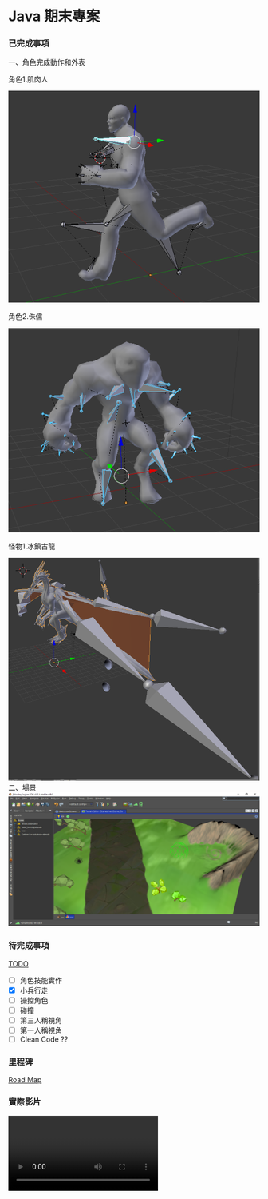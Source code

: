# Java 期末專案

### 已完成事項
一、角色完成動作和外表

角色1.肌肉人

![照片不見惹QWQ](https://github.com/Isekai-Seikatsu/1062-java-G16/blob/master/resourse/screen%20shots/擷取.PNG "馮駿林")

角色2.侏儒

![照片不見惹QWQ](https://github.com/Isekai-Seikatsu/1062-java-G16/blob/master/resourse/screen%20shots/dwarw.PNG "馮駿林")

怪物1.冰鎮古龍

![照片不見惹QWQ](./resourse/screen%20shots/333.PNG "QWQ")
二、場景
![照片不見惹QWQ](https://github.com/Isekai-Seikatsu/1062-java-G16/blob/master/resourse/screen%20shots/%E5%A0%B4%E6%99%AF.png "QWQ")
### 待完成事項
[TODO](https://github.com/Isekai-Seikatsu/1062-java-G16/issues?q=is%3Aissue+is%3Aopen+label%3ATODO "幹你看三小")

- [ ] 角色技能實作
- [x] 小兵行走
- [ ] 操控角色
- [ ] 碰撞
- [ ] 第三人稱視角
- [ ] 第一人稱視角
- [ ] Clean Code ??
### 里程碑
[Road Map](https://github.com/Isekai-Seikatsu/1062-java-G16/wiki "QWQ")

### 實際影片
![影片下去了](https://github.com/Isekai-Seikatsu/1062-java-G16/blob/master/resourse/screen%20video/2018-06-10%20PM%2001-51.mp4 "南瓜侏儒")
